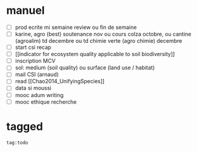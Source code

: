 # manuel
- [ ] prod ecrite mi semaine review ou fin de semaine
- [ ] karine, agro (best) soutenance nov ou cours colza octobre, ou cantine (agroalim) td decembre ou td chimie verte (agro chimie) decembre
- [ ] start csi recap
- [ ] [[indicator for ecosystem quality applicable to soil biodiversity]]
- [ ] inscription MCV
- [ ] sol: medium (soil quality) ou surface (land use / habitat)
- [ ] mail CSI (arnaud)
- [ ] read [[Chao2014_UnifyingSpecies]]
- [ ] data si moussi 
- [ ] mooc adum writing
- [ ] mooc ethique recherche
# tagged
```query
tag:todo
```
